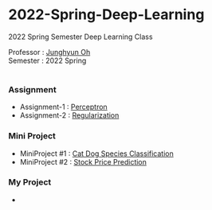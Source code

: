 # 2022-Spring-Deep-Learning
2022 Spring Semester Deep Learning Class

Professor : [Junghyun Oh](http://robotailab.net/people/junghyunoh.html)<br>
Semester : 2022 Spring
<br><br>

### Assignment
* Assignment-1 : [Perceptron](https://github.com/Lee-JaeWon/2022-Spring-Deep-Learning/blob/main/Homework/HW1_Perceptron_LeeJaeWon.ipynb)<br>
* Assignment-2 : [Regularization](https://github.com/Lee-JaeWon/2022-Spring-Deep-Learning/blob/main/Homework/HW2_Regularization.ipynb)<br>

### Mini Project
* MiniProject #1 : [Cat Dog Species Classification](https://github.com/Lee-JaeWon/2022-Spring-Deep-Learning/tree/main/MiniProject/Miniproject%231_2020741051_%EC%9D%B4%EC%9E%AC%EC%9B%90)
* MiniProject #2 : [Stock Price Prediction](https://github.com/Lee-JaeWon/2022-Spring-Deep-Learning/tree/main/MiniProject/Miniproject%232_2020741051_%EC%9D%B4%EC%9E%AC%EC%9B%90)

### My Project
*
